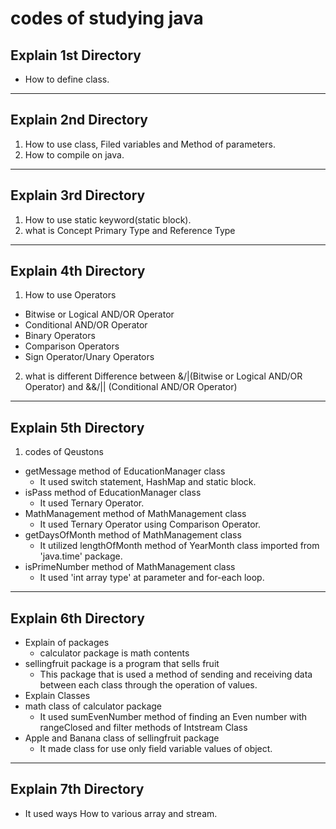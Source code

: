 # codes of studying java

## Explain 1st Directory 
- How to define class.
---
## Explain 2nd Directory 
1. How to use class, Filed variables and Method of parameters.
2. How to compile on java.
---
## Explain 3rd Directory
1. How to use static keyword(static block).
2. what is Concept Primary Type and Reference Type
---
## Explain 4th Directory
1. How to use Operators 
- Bitwise or Logical AND/OR Operator
- Conditional AND/OR Operator
- Binary Operators
- Comparison Operators
- Sign Operator/Unary Operators
2. what is different Difference between &/|(Bitwise or Logical AND/OR Operator) and &&/|| (Conditional AND/OR Operator)
---
## Explain 5th Directory
1. codes of Qeustons
- getMessage method of EducationManager class 
  - It used switch statement, HashMap and static block.
- isPass method of EducationManager class 
  - It used Ternary Operator.
- MathManagement method of MathManagement class
  - It used Ternary Operator using Comparison Operator.
- getDaysOfMonth method of MathManagement class
  - It utilized lengthOfMonth method of YearMonth class imported from 'java.time' package.
- isPrimeNumber method of MathManagement class
  - It used 'int array type' at parameter and for-each loop.
---
## Explain 6th Directory
- Explain of packages
  - calculator package is math contents
- sellingfruit package is a program that sells fruit
  - This package that is used a method of sending and receiving data between each class through the operation of values.
- Explain Classes
- math class of calculator package
  - It used sumEvenNumber method of finding an Even number with rangeClosed and filter methods of Intstream Class
- Apple and Banana class of sellingfruit package
  - It made class for use only field variable values of object.
---
## Explain 7th Directory
- It used ways How to various array and stream.